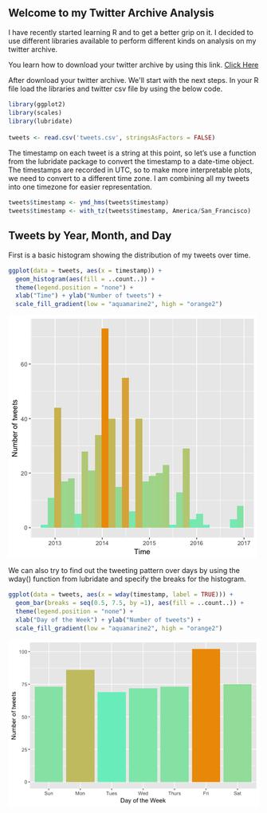## Welcome to my Twitter Archive Analysis

I have recently started learning R and to get a better grip on it. I decided to use different libraries available to perform different kinds on analysis on my twitter archive.

You learn how to download your twitter archive by using this link.
[Click Here](https://support.twitter.com/articles/20170160)

After download your twitter archive. We'll start with the next steps. In your R file load the libraries and twitter csv file by using the below code.

```r
library(ggplot2)
library(scales)
library(lubridate)

tweets <- read.csv('tweets.csv', stringsAsFactors = FALSE)
```

The timestamp on each tweet is a string at this point, so let’s use a function from the lubridate package to convert the timestamp to a date-time object. The timestamps are recorded in UTC, so to make more interpretable plots, we need to convert to a different time zone. I am combining all my tweets into one timezone for easier representation.

```r
tweets$timestamp <- ymd_hms(tweets$timestamp)
tweets$timestamp <- with_tz(tweets$timestamp, America/San_Francisco)
```


<H2>Tweets by Year, Month, and Day</H2>

First is a basic histogram showing the distribution of my tweets over time.

```r
ggplot(data = tweets, aes(x = timestamp)) +
  geom_histogram(aes(fill = ..count..)) +
  theme(legend.position = "none") +
  xlab("Time") + ylab("Number of tweets") + 
  scale_fill_gradient(low = "aquamarine2", high = "orange2")
```
![alt text](https://github.com/maitray16/Twitter-Analysis-using-R/blob/master/Images/Tweets_over_time.png?raw=true)

We can also try to find out the tweeting pattern over days by using the wday() function from lubridate and specify the breaks for the histogram.

```r
ggplot(data = tweets, aes(x = wday(timestamp, label = TRUE))) +
  geom_bar(breaks = seq(0.5, 7.5, by =1), aes(fill = ..count..)) +
  theme(legend.position = "none") +
  xlab("Day of the Week") + ylab("Number of tweets") + 
  scale_fill_gradient(low = "aquamarine2", high = "orange2")
```

![alt text](https://github.com/maitray16/Twitter-Analysis-using-R/blob/master/Images/Days.png?raw=true)
